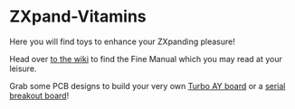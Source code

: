 # ZXpand-Vitamins

Here you will find toys to enhance your ZXpanding pleasure!

Head over [to the wiki](https://github.com/charlierobson/ZXpand-Vitamins/wiki/ZXpand---Online-Manual) to find the Fine Manual which you may read at your leisure.

Grab some PCB designs to build your very own [Turbo AY board](https://github.com/charlierobson/ZXpand-Vitamins/tree/master/turbo-pcb) or a [serial breakout board](https://github.com/charlierobson/ZXpand-Vitamins/tree/master/serial-breakout)!
